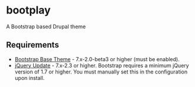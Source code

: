 # bootplay
A Bootstrap based Drupal theme

## Requirements
* [Bootstrap Base Theme](http://drupal.org/project/bootstrap) - 7.x-2.0-beta3 or higher (must be enabled).
* [jQuery Update](http://drupal.org/project/jquery_update) - 7.x-2.3 or higher. Bootstrap requires a minimum jQuery version of 1.7 or higher. You must manually set this in the configuration upon install.